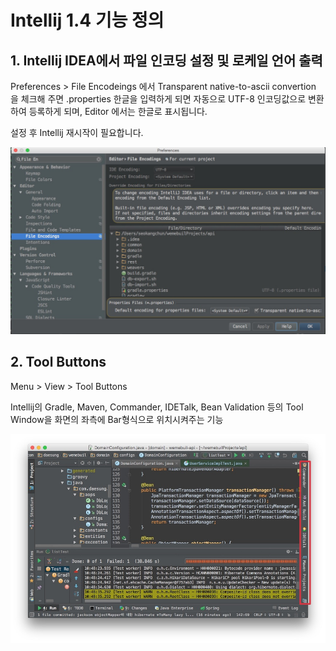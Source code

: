 # Intellij 1.4 기능 정의

## 1. Intellij IDEA에서 파일 인코딩 설정 및 로케일 언어 출력

Preferences > File Encodeings 에서  Transparent native-to-ascii convertion 을 체크해 주면 .properties 한글을 입력하게 되면 자동으로  UTF-8  인코딩값으로 변환하여 등록하게 되며,  Editor 에서는 한글로 표시됩니다.

설정 후 Intellij 재시작이 필요합니다.

![File Encodings](images/new_01_01.jpg)

## 2. Tool Buttons 

Menu > View > Tool Buttons

Intellij의 Gradle, Maven, Commander, IDETalk, Bean Validation 등의 Tool Window을 화면의 좌측에 Bar형식으로 위치시켜주는 기능

![Tool Buttons](images/new_02.jpg)
